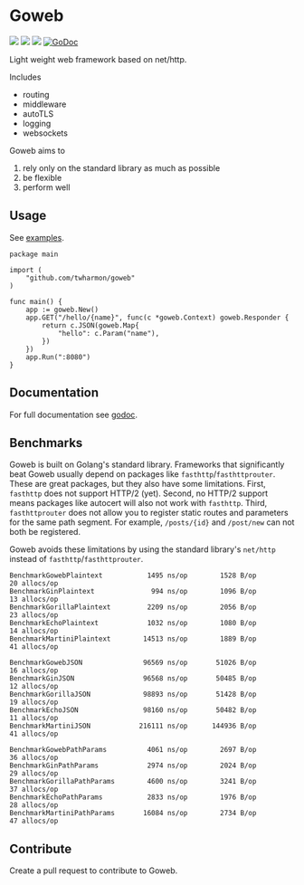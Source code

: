 # Goweb

![](https://github.com/twharmon/goweb/workflows/Test/badge.svg) [![](https://goreportcard.com/badge/github.com/twharmon/goweb)](https://goreportcard.com/report/github.com/twharmon/goweb) [![](https://gocover.io/_badge/github.com/twharmon/goweb)](https://gocover.io/github.com/twharmon/goweb) [![GoDoc](https://godoc.org/github.com/twharmon/goweb?status.svg)](https://godoc.org/github.com/twharmon/goweb)

Light weight web framework based on net/http.

Includes
- routing
- middleware
- autoTLS
- logging
- websockets

Goweb aims to
1. rely only on the standard library as much as possible
2. be flexible
3. perform well

## Usage
See [examples](https://github.com/twharmon/goweb/tree/master/examples).
```
package main

import (
	"github.com/twharmon/goweb"
)

func main() {
    app := goweb.New()
    app.GET("/hello/{name}", func(c *goweb.Context) goweb.Responder {
        return c.JSON(goweb.Map{
            "hello": c.Param("name"),
        })
    })
    app.Run(":8080")
}
```

## Documentation
For full documentation see [godoc](https://godoc.org/github.com/twharmon/goweb).

## Benchmarks
Goweb is built on Golang's standard library.
Frameworks that significantly beat Goweb usually depend on packages like `fasthttp`/`fasthttprouter`.
These are great packages, but they also have some limitations.
First, `fasthttp` does not support HTTP/2 (yet).
Second, no HTTP/2 support means packages like autocert will also not work with `fasthttp`.
Third, `fasthttprouter` does not allow you to register static routes and parameters for the same path segment.
For example, `/posts/{id}` and `/post/new` can not both be registered.

Goweb avoids these limitations by using the standard library's `net/http` instead of `fasthttp`/`fasthttprouter`.

```
BenchmarkGowebPlaintext   	      1495 ns/op	    1528 B/op	      20 allocs/op
BenchmarkGinPlaintext     	       994 ns/op	    1096 B/op	      13 allocs/op
BenchmarkGorillaPlaintext 	      2209 ns/op	    2056 B/op	      23 allocs/op
BenchmarkEchoPlaintext    	      1032 ns/op	    1080 B/op	      14 allocs/op
BenchmarkMartiniPlaintext 	     14513 ns/op	    1889 B/op	      41 allocs/op

BenchmarkGowebJSON        	     96569 ns/op	   51026 B/op	      16 allocs/op
BenchmarkGinJSON          	     96568 ns/op	   50485 B/op	      12 allocs/op
BenchmarkGorillaJSON      	     98893 ns/op	   51428 B/op	      19 allocs/op
BenchmarkEchoJSON         	     98160 ns/op	   50482 B/op	      11 allocs/op
BenchmarkMartiniJSON         	216111 ns/op	  144936 B/op	      41 allocs/op

BenchmarkGowebPathParams  	      4061 ns/op	    2697 B/op	      36 allocs/op
BenchmarkGinPathParams    	      2974 ns/op	    2024 B/op	      29 allocs/op
BenchmarkGorillaPathParams	      4600 ns/op	    3241 B/op	      37 allocs/op
BenchmarkEchoPathParams   	      2833 ns/op	    1976 B/op	      28 allocs/op
BenchmarkMartiniPathParams	     16084 ns/op	    2734 B/op	      47 allocs/op
```

## Contribute
Create a pull request to contribute to Goweb.
